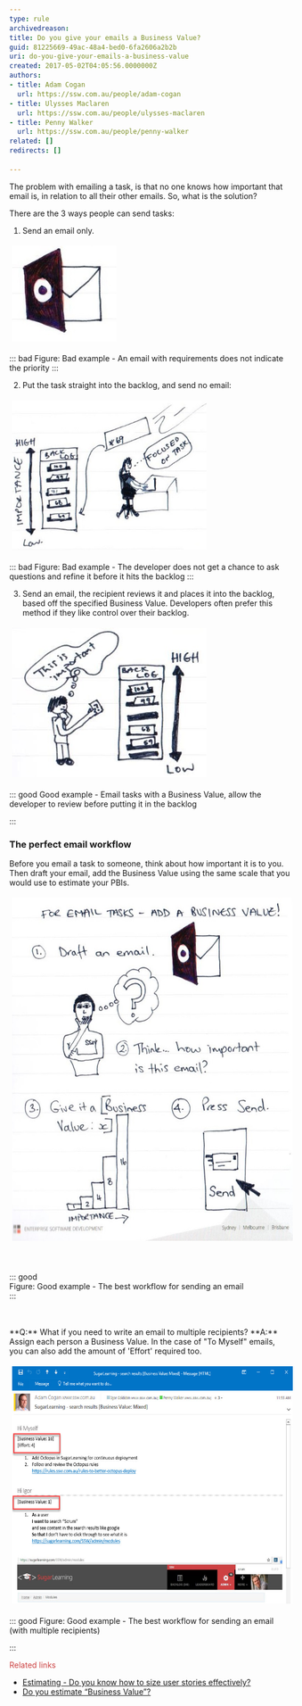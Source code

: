 ```yaml
---
type: rule
archivedreason: 
title: Do you give your emails a Business Value?
guid: 81225669-49ac-48a4-bed0-6fa2606a2b2b
uri: do-you-give-your-emails-a-business-value
created: 2017-05-02T04:05:56.0000000Z
authors:
- title: Adam Cogan
  url: https://ssw.com.au/people/adam-cogan
- title: Ulysses Maclaren
  url: https://ssw.com.au/people/ulysses-maclaren
- title: Penny Walker
  url: https://ssw.com.au/people/penny-walker
related: []
redirects: []

---
```


The problem with emailing a task, is that no one knows how important that email is, in relation to all their other emails. So, what is the solution?

<!--endintro-->

There are the 3 ways people can send tasks:

1. Send an email only.
<dl class="ssw15-rteElement-ImageArea"><img src="Email sign.jpg" alt="Email sign.jpg" style="margin:5px;"></dl>

::: bad
Figure: Bad example - An email with requirements does not indicate the priority
:::


2. Put the task straight into the backlog, and send no email:
<dl class="ssw15-rteElement-ImageArea"><img src="straight to scrum.jpg" alt="" style="margin:5px;width:349px;height:268px;"></dl>

::: bad
Figure: Bad example - The developer does not get a chance to ask questions and refine it before it hits the backlog
:::


3. Send an email, the recipient reviews it and places it into the backlog, based off the specified Business Value. Developers often prefer this method if they like control over their backlog.
<dl class="ssw15-rteElement-ImageArea"><img src="Developer entered.jpg" alt="Developer entered.jpg" style="margin:5px;width:349px;"></dl>

::: good
Good example - Email tasks with a Business Value, allow the developer to review before putting it in the backlog

:::






### The perfect email workflow


Before you email a task to someone, think about how important it is to you.  Then draft your email, add the Business Value using the same scale that you would use to estimate your PBIs.
<dl class="ssw15-rteElement-ImageArea" style="text-align:left;"><dl class="ssw15-rteElement-ImageArea"><img src="Email Diagram.jpg" alt="Email Diagram.jpg" style="width:600px;margin:5px;height:615px;"></dl><br><br>::: good<br>Figure: Good example - The best workflow for sending an email<br>:::<br><br><br></dl>
**Q:** What if you need to write an email to multiple recipients?
 **A:** Assign each person a Business Value. In the case of "To Myself" emails, you can also add the amount of 'Effort' required too.
<dl class="ssw15-rteElement-ImageArea" style="text-align:left;"><img src="Email screenshot.jpg" alt="Email screenshot.jpg" style="text-align:left;margin:5px;width:600px;height:426px;"></dl>

::: good
Figure: Good example - The best workflow for sending an email (with multiple recipients)

:::



<dl class="ssw15-rteElement-ImageArea"><span style="color:#cc4141;font-family:" segoe="" ui",="" "trebuchet="" ms",="" tahoma,="" arial,="" verdana,="" sans-serif;font-size:18px;background-color:initial;"="">Related links</span><br></dl>


* [Estimating - Do you know how to size user stories effectively?](/estimating-do-you-know-how-to-size-user-stories-effectively)
* [Do you estimate “Business Value”?](/do-you-estimate-business-value)
